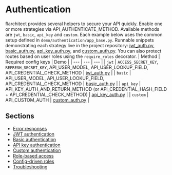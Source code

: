 # Authentication

flarchitect provides several helpers to secure your API quickly. Enable one or
more strategies via API_AUTHENTICATE_METHOD.
Available methods are `jwt`, `basic`, `api_key` and `custom`.
Each example below uses the common setup defined in
`demo/authentication/app_base.py`. Runnable snippets demonstrating each
strategy live in the project repository: [jwt_auth.py](https://github.com/lewis-morris/flarchitect/blob/master/demo/authentication/jwt_auth.py), [basic_auth.py](https://github.com/lewis-morris/flarchitect/blob/master/demo/authentication/basic_auth.py),
[api_key_auth.py](https://github.com/lewis-morris/flarchitect/blob/master/demo/authentication/api_key_auth.py), and [custom_auth.py](https://github.com/lewis-morris/flarchitect/blob/master/demo/authentication/custom_auth.py). You can also protect routes based on
user roles using the `require_roles` decorator.
| Method | Required config keys | Demo |
| --- | --- | --- |
| `jwt` | `ACCESS_SECRET_KEY`, `REFRESH_SECRET_KEY`, API_USER_MODEL, API_USER_LOOKUP_FIELD, API_CREDENTIAL_CHECK_METHOD | [jwt_auth.py](https://github.com/lewis-morris/flarchitect/blob/master/demo/authentication/jwt_auth.py) |
| `basic` | API_USER_MODEL, API_USER_LOOKUP_FIELD, API_CREDENTIAL_CHECK_METHOD | [basic_auth.py](https://github.com/lewis-morris/flarchitect/blob/master/demo/authentication/basic_auth.py) |
| `api_key` | API_KEY_AUTH_AND_RETURN_METHOD (or API_CREDENTIAL_HASH_FIELD + API_CREDENTIAL_CHECK_METHOD) | [api_key_auth.py](https://github.com/lewis-morris/flarchitect/blob/master/demo/authentication/api_key_auth.py) |
| `custom` | API_CUSTOM_AUTH | [custom_auth.py](https://github.com/lewis-morris/flarchitect/blob/master/demo/authentication/custom_auth.py) |

## Sections

- [Error responses](error-responses.md)
- [JWT authentication](jwt-authentication.md)
- [Basic authentication](basic-authentication.md)
- [API key authentication](api-key-authentication.md)
- [Custom authentication](custom-authentication.md)
- [Role-based access](role-based-access.md)
- [Config-driven roles](config-driven-roles.md)
- [Troubleshooting](troubleshooting.md)
